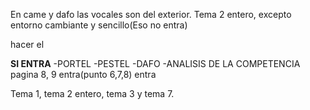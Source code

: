 En came y dafo las vocales son del exterior.
Tema 2 entero, excepto entorno cambiante y sencillo(Eso no entra)

hacer el 

**SI ENTRA**
-PORTEL
-PESTEL
-DAFO
-ANALISIS DE LA COMPETENCIA
pagina 8, 9 entra(punto 6,7,8) entra

Tema 1, tema 2 entero, tema 3 y tema 7.
